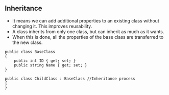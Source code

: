## Inheritance

* It means we can add additional properties to an existing class without changing it. This improves reusability.
* A class inherits from only one class, but can inherit as much as it wants.
* When this is done, all the properties of the base class are transferred to the new class.

```
public class BaseClass
{
    public int ID { get; set; }
    public string Name { get; set; }
}

public class ChildClass : BaseClass //Inheritance process
{
}
```
